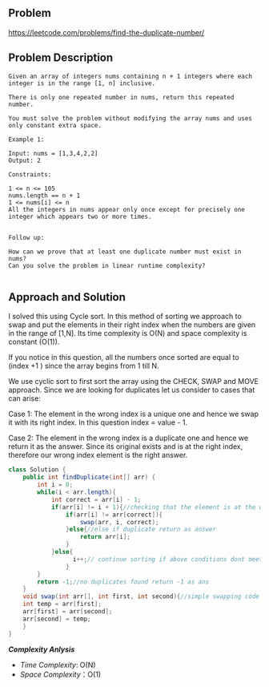 ## Problem
https://leetcode.com/problems/find-the-duplicate-number/

## Problem Description
```
Given an array of integers nums containing n + 1 integers where each integer is in the range [1, n] inclusive.

There is only one repeated number in nums, return this repeated number.

You must solve the problem without modifying the array nums and uses only constant extra space.

Example 1:

Input: nums = [1,3,4,2,2]
Output: 2

Constraints:

1 <= n <= 105
nums.length == n + 1
1 <= nums[i] <= n
All the integers in nums appear only once except for precisely one integer which appears two or more times.
 

Follow up:

How can we prove that at least one duplicate number must exist in nums?
Can you solve the problem in linear runtime complexity?


```

## Approach and Solution
I solved this using Cycle sort. In this method of sorting we approach to swap and put the elements in their right index when the numbers are given in the range of [1,N]. Its time complexity is O(N) and space complexity is constant (O(1)).

If you notice in this question, all the numbers once sorted are equal to (index +1 ) since the array begins from 1 till N.

We use cyclic sort to first sort the array using the CHECK, SWAP and MOVE approach. Since we are looking for duplicates let us consider to cases that can arise:

Case 1: The element in the wrong index is a unique one and hence we swap it with its right index. In this question index = value - 1.

Case 2: The element in the wrong index is a duplicate one and hence we return it as the answer. Since its original exists and is at the right index, therefore our wrong index element is the right answer.




```java
class Solution {
    public int findDuplicate(int[] arr) {
        int i = 0;
        while(i < arr.length){
            int correct = arr[i] - 1;
            if(arr[i] != i + 1){//checking that the element is at the wrong index or not. if yes swap if original.
                if(arr[i] != arr[correct]){
                    swap(arr, i, correct);
                }else{//else if duplicate return as answer
                    return arr[i];
                }   
            }else{
                  i++;// continue sorting if above conditions dont meet
                }    
        }
        return -1;//no duplicates found return -1 as ans
    }
    void swap(int arr[], int first, int second){//simple swapping code
    int temp = arr[first];
    arr[first] = arr[second];
    arr[second] = temp;
    }
}
```
**_Complexity Anlysis_**

- _Time Complexity_: O(N)
- _Space Complexity_：O(1)
